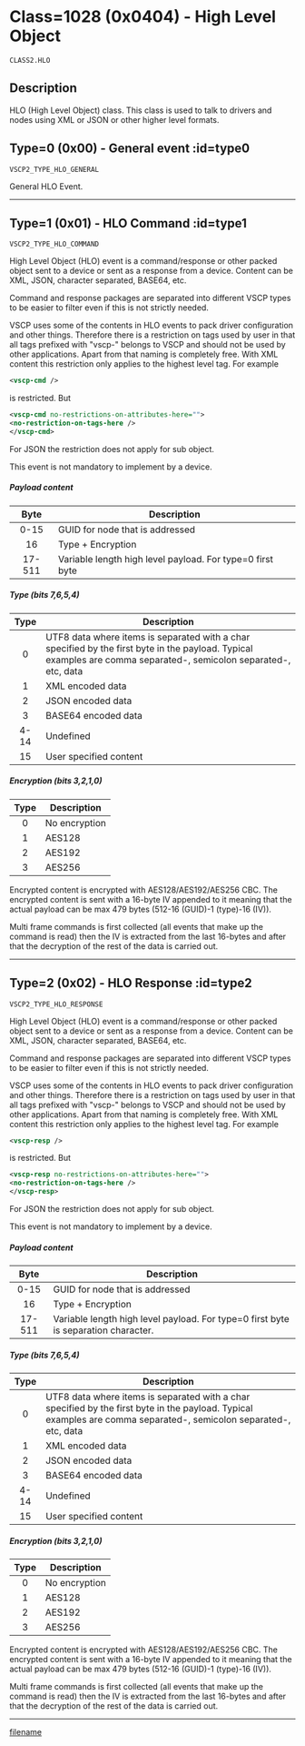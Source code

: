 # Class=1028 (0x0404) - High Level Object

    CLASS2.HLO

## Description

HLO (High Level Object) class. This class is used to talk to drivers and nodes using XML or JSON or other higher level formats. 
## Type=0 (0x00) - General event :id=type0
    VSCP2_TYPE_HLO_GENERAL
General HLO Event.

----

## Type=1 (0x01) - HLO Command :id=type1
    VSCP2_TYPE_HLO_COMMAND
High Level Object (HLO) event is a command/response or other packed object sent to a device or sent as a response from a device. Content can be XML, JSON, character separated, BASE64, etc.

Command and response packages are separated into different VSCP types to be easier to filter even if this is not strictly needed. 

VSCP uses some of the contents in HLO events to pack driver configuration and other things. Therefore there is a restriction on tags used by user in that all tags prefixed with "vscp-" belongs to VSCP and should not be used by other applications. Apart from that naming is completely free. With XML content this restriction only applies to the highest level tag. For example

```xml
<vscp-cmd />
```

is restricted. But

```xml
<vscp-cmd no-restrictions-on-attributes-here="">
<no-restriction-on-tags-here />
</vscp-cmd>
```

For JSON the restriction does not apply for sub object.

This event is not mandatory to implement by a device.

##### Payload content 

 | Byte   | Description |
 | :----: | ----------- |
 | 0-15  | GUID for node that is addressed |
 | 16 | Type + Encryption |
 | 17-511 | Variable length high level payload. For type=0 first byte 

##### Type (bits 7,6,5,4)

 | Type  | Description |
 | :----:  | ----------- |
 | 0 | UTF8 data where items is separated with a char specified by the first byte in the payload. Typical examples are comma separated-, semicolon separated-, etc, data |
| 1 | XML encoded data |
| 2 | JSON encoded data |
| 3 | BASE64 encoded data |
| 4-14 | Undefined |
| 15 | User specified content |

##### Encryption (bits 3,2,1,0)

 | Type  | Description |
 | :----:  | ----------- |
 | 0 | No encryption |
 | 1 | AES128 |
 | 2 | AES192 |
 | 3 | AES256 |


Encrypted content is encrypted with AES128/AES192/AES256 CBC. The encrypted content is sent with a 16-byte IV appended to it meaning that the actual payload can be max 479 bytes (512-16 (GUID)-1 (type)-16 (IV)).

Multi frame commands is first collected (all events that make up the command is read) then the IV is extracted from the last 16-bytes and after that the decryption of the rest of the data is carried out.


----

## Type=2 (0x02) - HLO Response :id=type2
    VSCP2_TYPE_HLO_RESPONSE
High Level Object (HLO) event is a command/response or other packed object sent to a device or sent as a response from a device. Content can be XML, JSON, character separated, BASE64, etc.

Command and response packages are separated into different VSCP types to be easier to filter even if this is not strictly needed.  

VSCP uses some of the contents in HLO events to pack driver configuration and other things. Therefore there is a restriction on tags used by user in that all tags prefixed with "vscp-" belongs to VSCP and should not be used by other applications. Apart from that naming is completely free. With XML content this restriction only applies to the highest level tag. For example

```xml
<vscp-resp />
```

is restricted. But

```xml
<vscp-resp no-restrictions-on-attributes-here="">
<no-restriction-on-tags-here />
</vscp-resp>
```

For JSON the restriction does not apply for sub object.

This event is not mandatory to implement by a device.

##### Payload content

 | Byte  | Description |
 | :----:  | ----------- |
 | 0-15  | GUID for node that is addressed |
 | 16 | Type + Encryption |
 | 17-511 | Variable length high level payload. For type=0 first byte is separation character. |

##### Type (bits 7,6,5,4)

 | Type  | Description |
 | :----:  | ----------- |
 | 0 | UTF8 data where items is separated with a char specified by the first byte in the payload. Typical examples are comma separated-, semicolon separated-, etc, data |
| 1 | XML encoded data |
| 2 | JSON encoded data |
| 3 | BASE64 encoded data |
| 4-14 | Undefined |
| 15 | User specified content |

##### Encryption (bits 3,2,1,0)

 | Type  | Description |
 | :----:  | ----------- |
 | 0 | No encryption |
 | 1 | AES128 |
 | 2 | AES192 |
 | 3 | AES256 |

Encrypted content is encrypted with AES128/AES192/AES256 CBC. The encrypted content is sent with a 16-byte IV appended to it meaning that the actual payload can be max 479 bytes (512-16 (GUID)-1 (type)-16 (IV)).

Multi frame commands is first collected (all events that make up the command is read) then the IV is extracted from the last 16-bytes and after that the decryption of the rest of the data is carried out.


----

[filename](./bottom_copyright.md ':include')